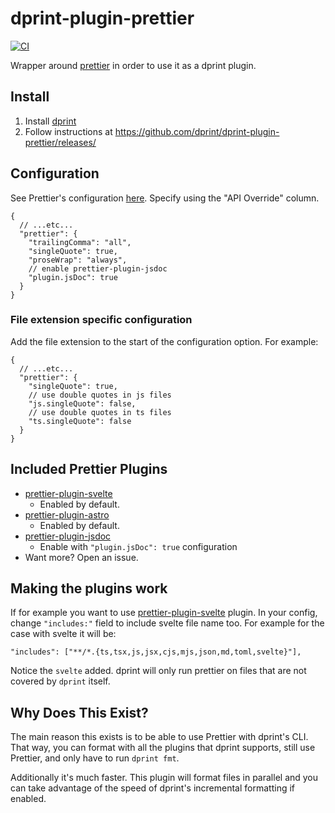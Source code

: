 # dprint-plugin-prettier

[![CI](https://github.com/dprint/dprint-plugin-prettier/workflows/CI/badge.svg)](https://github.com/dprint/dprint-plugin-prettier/actions?query=workflow%3ACI)

Wrapper around [prettier](https://prettier.io/) in order to use it as a dprint plugin.

## Install

1. Install [dprint](https://dprint.dev/install/)
2. Follow instructions at https://github.com/dprint/dprint-plugin-prettier/releases/

## Configuration

See Prettier's configuration [here](https://prettier.io/docs/en/options.html). Specify using the "API Override" column.

```jsonc
{
  // ...etc...
  "prettier": {
    "trailingComma": "all",
    "singleQuote": true,
    "proseWrap": "always",
    // enable prettier-plugin-jsdoc
    "plugin.jsDoc": true
  }
}
```

### File extension specific configuration

Add the file extension to the start of the configuration option. For example:

```jsonc
{
  // ...etc...
  "prettier": {
    "singleQuote": true,
    // use double quotes in js files
    "js.singleQuote": false,
    // use double quotes in ts files
    "ts.singleQuote": false
  }
}
```

## Included Prettier Plugins

- [prettier-plugin-svelte](https://github.com/sveltejs/prettier-plugin-svelte)
  - Enabled by default.
- [prettier-plugin-astro](https://github.com/withastro/prettier-plugin-astro)
  - Enabled by default.
- [prettier-plugin-jsdoc](https://github.com/hosseinmd/prettier-plugin-jsdoc)
  - Enable with `"plugin.jsDoc": true` configuration
- Want more? Open an issue.

## Making the plugins work

If for example you want to use [prettier-plugin-svelte](https://github.com/sveltejs/prettier-plugin-svelte) plugin. In your config, change `"includes:"` field to include svelte file name too. For example for the case with svelte it will be:

`"includes": ["**/*.{ts,tsx,js,jsx,cjs,mjs,json,md,toml,svelte}"],`

Notice the `svelte` added. dprint will only run prettier on files that are not covered by `dprint` itself.

## Why Does This Exist?

The main reason this exists is to be able to use Prettier with dprint's CLI. That way, you can format with all the plugins that dprint supports, still use Prettier, and only have to run `dprint fmt`.

Additionally it's much faster. This plugin will format files in parallel and you can take advantage of the speed of dprint's incremental formatting if enabled.
